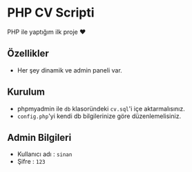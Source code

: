 # PHP CV Scripti

PHP ile yaptığım ilk proje ♥  
## Özellikler
- Her şey dinamik ve admin paneli var.
## Kurulum

- phpmyadmin ile `db` klasoründeki `cv.sql`'i içe aktarmalısınız.
- `config.php`'yi kendi db bilgilerinize göre düzenlemelisiniz.
## Admin Bilgileri
- Kullanıcı adı : `sinan`
- Şifre : `123`
